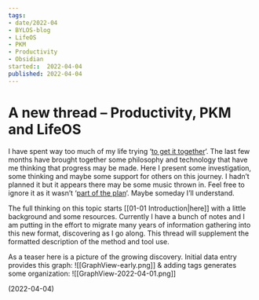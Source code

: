 ```yaml
---
tags:
- date/2022-04
- BYLOS-blog
- LifeOS
- PKM
- Productivity
- Obsidian
started::  2022-04-04
published: 2022-04-04
---
```


# A new thread – Productivity, PKM and LifeOS

I have spent way too much of my life trying ‘[to get it together](https://www.youtube.com/watch?v=AOoeoiO-3C0)‘. The last few months have brought together some philosophy and technology that have me thinking that progress may be made. Here I present some investigation, some thinking and maybe some support for others on this journey. I hadn’t planned it but it appears there may be some music thrown in. Feel free to ignore it as it wasn’t ‘[part of the plan](https://www.youtube.com/watch?v=wTtSyCxHyW0)‘. Maybe someday I’ll understand.

The full thinking on this topic starts [[01-01 Introduction|here]] with a little background and some resources. Currently I have a bunch of notes and I am putting in the effort to migrate many years of information gathering into this new format, discovering as I go along. This thread will supplement the formatted description of the method and tool use.

As a teaser here is a picture of the growing discovery. 
Initial data entry provides this graph:
![[GraphView-early.png]]
& adding tags generates some organization: 
![[GraphView-2022-04-01.png]]

(2022-04-04)